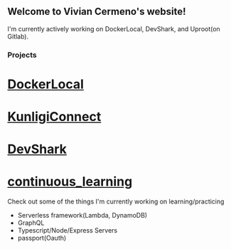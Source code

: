 ## Welcome to Vivian Cermeno's website!

I'm currently actively working on DockerLocal, DevShark, and Uproot(on Gitlab).


### Projects

# [DockerLocal](https://github.com/oslabs-beta/DockerLocal)

# [KunligiConnect](https://github.com/KunligiOnline/kunligiconnect)

# [DevShark](https://github.com/vcermeno/Scratch-Project)

# [continuous_learning](https://github.com/vcermeno/continuous_learning)
Check out some of the things I'm currently working on learning/practicing

- Serverless framework(Lambda, DynamoDB)
- GraphQL
- Typescript/Node/Express Servers
- passport(Oauth)

